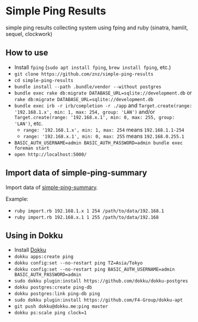 # Simple Ping Results

simple ping results collecting system using fping and ruby (sinatra, hamlit, sequel, clockwork)

## How to use

- Install `fping` (`sudo apt install fping`, `brew install fping`, etc.)
- `git clone https://github.com/znz/simple-ping-results`
- `cd simple-ping-results`
- `bundle install --path .bundle/vendor --without postgres`
- `bundle exec rake db:migrate DATABASE_URL=sqlite://development.db` or `rake db:migrate DATABASE_URL=sqlite://development.db`
- `bundle exec irb -r irb/completion -r ./app` and `Target.create(range: '192.168.1.x', min: 1, max: 254, group: 'LAN')` and/or `Target.create(range: '192.168.x.1', min: 0, max: 255, group: 'LAN')`, etc.
  - `range: '192.168.1.x', min: 1, max: 254` means `192.168.1.1-254`
  - `range: '192.168.x.1', min: 0, max: 255` means `192.168.0.255.1`
- `BASIC_AUTH_USERNAME=admin BASIC_AUTH_PASSWORD=admin bundle exec foreman start`
- `open http://localhost:5000/`

## Import data of simple-ping-summary

Import data of [simple-ping-summary](https://github.com/znz/simple-ping-summary).

Example:

- `ruby import.rb 192.168.1.x 1 254 /path/to/data/192.168.1`
- `ruby import.rb 192.168.x.1 1 255 /path/to/data/192.168`

## Using in Dokku

- Install [Dokku](http://dokku.viewdocs.io/dokku/)
- `dokku apps:create ping`
- `dokku config:set --no-restart ping TZ=Asia/Tokyo`
- `dokku config:set --no-restart ping BASIC_AUTH_USERNAME=admin BASIC_AUTH_PASSWORD=admin`
- `sudo dokku plugin:install https://github.com/dokku/dokku-postgres`
- `dokku postgres:create ping-db`
- `dokku postgres:link ping-db ping`
- `sudo dokku plugin:install https://github.com/F4-Group/dokku-apt`
- `git push dokku@dokku.me:ping master`
- `dokku ps:scale ping clock=1`
